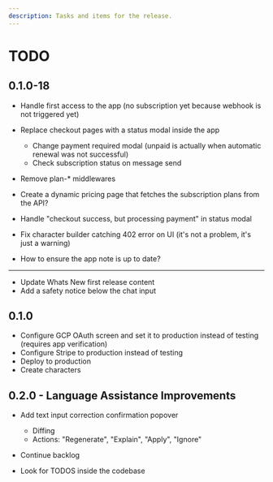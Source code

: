 ```yaml
---
description: Tasks and items for the release.
---
```


# TODO

## 0.1.0-18

- Handle first access to the app (no subscription yet because webhook is not triggered yet)
- Replace checkout pages with a status modal inside the app
  - Change payment required modal (unpaid is actually when automatic renewal was not successful)
  - Check subscription status on message send
- Remove plan-* middlewares
- Create a dynamic pricing page that fetches the subscription plans from the API?

- Handle "checkout success, but processing payment" in status modal

- Fix character builder catching 402 error on UI (it's not a problem, it's just a warning)
- How to ensure the app note is up to date?

- ---
- Update Whats New first release content
- Add a safety notice below the chat input

## 0.1.0

- Configure GCP OAuth screen and set it to production instead of testing (requires app verification)
- Configure Stripe to production instead of testing
- Deploy to production
- Create characters

## 0.2.0 - Language Assistance Improvements

- Add text input correction confirmation popover
  - Diffing
  - Actions: "Regenerate", "Explain", "Apply", "Ignore"

- Continue backlog
- Look for TODOS inside the codebase
